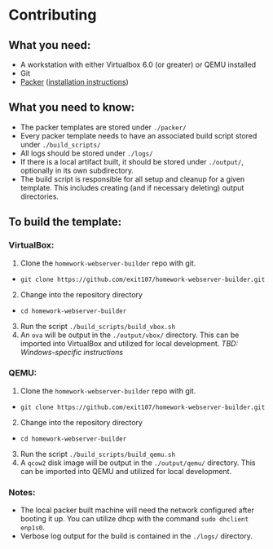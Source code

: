 # Contributing

## What you need:
* A workstation with either Virtualbox 6.0 (or greater) or QEMU installed
* Git
* [Packer](https://packer.io/downloads.html) ([installation instructions](https://packer.io/intro/getting-started/install.html##precompiled-binaries))

## What you need to know:
* The packer templates are stored under `./packer/`
* Every packer template needs to have an associated build script stored under `./build_scripts/`
* All logs should be stored under `./logs/`
* If there is a local artifact built, it should be stored under `./output/`, optionally in its own subdirectory.
* The build script is responsible for all setup and cleanup for a given template. This includes creating (and if necessary deleting) output directories.

## To build the template:

### VirtualBox:
1. Clone the `homework-webserver-builder` repo with git.
  * `git clone https://github.com/exit107/homework-webserver-builder.git`
2. Change into the repository directory
  * `cd homework-webserver-builder`
3. Run the script `./build_scripts/build_vbox.sh`
4. An `ova` will be output in the `./output/vbox/` directory. This can be imported into VirtualBox and utilized for local development. 
_TBD: Windows-specific instructions_

### QEMU:
1. Clone the `homework-webserver-builder` repo with git.
  * `git clone https://github.com/exit107/homework-webserver-builder.git`
2. Change into the repository directory
  * `cd homework-webserver-builder`
3. Run the script `./build_scripts/build_qemu.sh`
4. A `qcow2` disk image will be output in the `./output/qemu/` directory. This can be imported into QEMU and utilized for local development. 

### Notes:
* The local packer built machine will need the network configured after booting it up. You can utilize dhcp with the command `sudo dhclient enp1s0`.
* Verbose log output for the build is contained in the `./logs/` directory.
